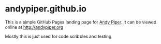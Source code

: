 andypiper.github.io
===================

This is a simple GitHub Pages landing page for [Andy Piper](https://andypiper.me). It can be viewed online at http://andypiper.org

Mostly this is just used for code scribbles and testing.

